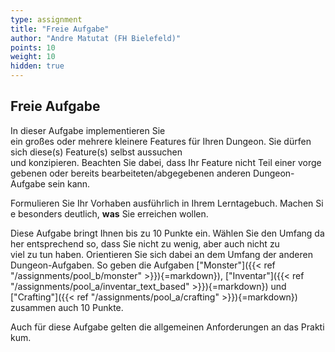```yaml
---
type: assignment
title: "Freie Aufgabe"
author: "Andre Matutat (FH Bielefeld)"
points: 10
weight: 10
hidden: true
---
```



## Freie Aufgabe

In dieser Aufgabe implementieren Sie ein großes oder mehrere kleinere Features für Ihren Dungeon. Sie dürfen sich diese(s) Feature(s) selbst aussuchen und konzipieren. Beachten Sie dabei, dass Ihr Feature nicht Teil einer vorgegebenen oder bereits bearbeiteten/abgegebenen anderen Dungeon-Aufgabe sein kann. 

Formulieren Sie Ihr Vorhaben ausführlich in Ihrem Lerntagebuch. Machen Sie besonders deutlich, **was** Sie erreichen wollen.


Diese Aufgabe bringt Ihnen bis zu 10 Punkte ein. Wählen Sie den Umfang daher entsprechend so, dass Sie nicht zu wenig, aber auch nicht zu viel zu tun haben. Orientieren Sie sich dabei an dem Umfang der anderen Dungeon-Aufgaben. So geben die Aufgaben ["Monster"]({{< ref "/assignments/pool_b/monster" >}}){=markdown}), ["Inventar"]({{< ref "/assignments/pool_a/inventar_text_based" >}}){=markdown}) und ["Crafting"]({{< ref "/assignments/pool_a/crafting" >}}){=markdown}) zusammen auch 10 Punkte.

Auch für diese Aufgabe gelten die allgemeinen Anforderungen an das Praktikum.

